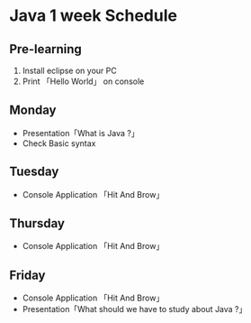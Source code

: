 # Java 1 week Schedule

## Pre-learning
1. Install eclipse on your PC
2. Print 「Hello World」 on console

## Monday
- Presentation「What is Java ?」
- Check Basic syntax

## Tuesday
- Console Application 「Hit And Brow」

## Thursday
- Console Application 「Hit And Brow」

## Friday
- Console Application 「Hit And Brow」
- Presentation「What should we have to study about Java ?」